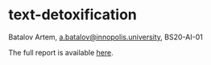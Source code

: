 # text-detoxification
Batalov Artem, a.batalov@innopolis.university, BS20-AI-01

The full report is available [here](reports/final_solution.md).
